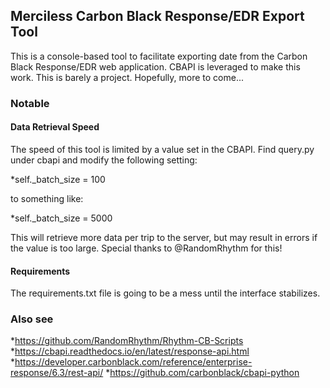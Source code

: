 ## Merciless Carbon Black Response/EDR Export Tool

This is a console-based tool to facilitate exporting date from the Carbon Black Response/EDR web application. CBAPI is leveraged to make this work. This is barely a project. Hopefully, more to come...

### Notable

#### Data Retrieval Speed
The speed of this tool is limited by a value set in the CBAPI. Find query.py under cbapi and modify the following setting:

*self._batch_size = 100

to something like:

*self._batch_size = 5000

This will retrieve more data per trip to the server, but may result in errors if the value is too large. Special thanks to @RandomRhythm for this!

#### Requirements

The requirements.txt file is going to be a mess until the interface stabilizes.

### Also see
*https://github.com/RandomRhythm/Rhythm-CB-Scripts
*https://cbapi.readthedocs.io/en/latest/response-api.html
*https://developer.carbonblack.com/reference/enterprise-response/6.3/rest-api/
*https://github.com/carbonblack/cbapi-python

